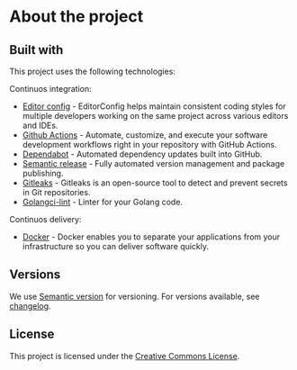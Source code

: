 # About the project

## Built with

This project uses the following technologies:

Continuos integration:

- [Editor config](https://editorconfig.org/) - EditorConfig helps maintain consistent coding styles for multiple developers working on the same project across various editors and IDEs.
- [Github Actions](https://docs.github.com/en/actions) - Automate, customize, and execute your software development workflows right in your repository with GitHub Actions.
- [Dependabot](https://github.com/dependabot) - Automated dependency updates built into GitHub.
- [Semantic release](https://github.com/semantic-release) - Fully automated version management and package publishing.
- [Gitleaks](https://github.com/gitleaks/gitleaks) - Gitleaks is an open-source tool to detect and prevent secrets in Git repositories.
- [Golangci-lint](https://github.com/golangci/golangci-lint) - Linter for your Golang code.

Continuos delivery:

- [Docker](https://www.docker.com/) - Docker enables you to separate your applications from your infrastructure so you can deliver software quickly.

## Versions

We use [Semantic version](http://semver.org) for versioning. For versions available, see [changelog](CHANGELOG.md).

## License

This project is licensed under the [Creative Commons License](LICENSE).
